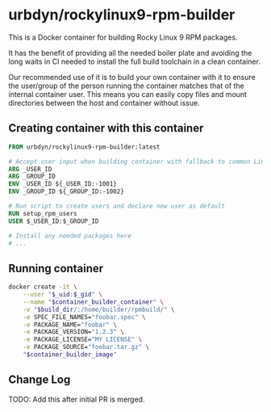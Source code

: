# urbdyn/rockylinux9-rpm-builder

This is a Docker container for building Rocky Linux 9 RPM packages.

It has the benefit of providing all the needed boiler plate and avoiding the long waits in CI needed to install the full build toolchain in a clean container.

Our recommended use of it is to build your own container with it to ensure the user/group of the person running the container matches that of the internal container user.
This means you can easily copy files and mount directories between the host and container without issue.

## Creating container with this container

```Dockerfile
FROM urbdyn/rockylinux9-rpm-builder:latest

# Accept user input when building container with fallback to common Linux user pattern
ARG _USER_ID
ARG _GROUP_ID
ENV _USER_ID ${_USER_ID:-1001}
ENV _GROUP_ID ${_GROUP_ID:-1002}

# Run script to create users and declare new user as default
RUN setup_rpm_users
USER $_USER_ID:$_GROUP_ID

# Install any needed packages here
# ...
```

## Running container

```bash
docker create -it \
    --user "$_uid:$_gid" \
    --name "$container_builder_container" \
    -v "$build_dir/:/home/builder/rpmbuild/" \
    -e SPEC_FILE_NAMES="foobar.spec" \
    -e PACKAGE_NAME="foobar" \
    -e PACKAGE_VERSION="1.2.3" \
    -e PACKAGE_LICENSE="MY LICENSE" \
    -e PACKAGE_SOURCE="foobar.tar.gz" \
    "$container_builder_image"
```


## Change Log

TODO: Add this after initial PR is merged.
